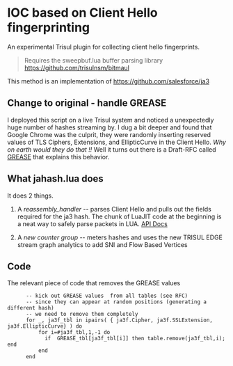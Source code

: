 IOC based on Client Hello fingerprinting 
======================

An experimental Trisul plugin for collecting client hello fingerprints.  

>  Requires the sweepbuf.lua buffer parsing library https://github.com/trisulnsm/bitmaul

This method is an implementation of https://github.com/salesforce/ja3  

Change to original  - handle GREASE 
------
I deployed this script on a live Trisul system and noticed a unexpectedly huge number of hashes streaming by.  I dug a bit deeper and found that  Google Chrome was the culprit, they were randomly inserting reserved values of TLS Ciphers, Extensions, and EllipticCurve  in the Client Hello.  *Why on earth would they do that !!*  Well it turns out there is a Draft-RFC called [GREASE](https://tools.ietf.org/html/draft-davidben-tls-grease-01) 
that explains this behavior.

What jahash.lua does 
--------------

It does 2 things.

1. A *reassembly_handler*  -- parses Client Hello and pulls out the fields required for the ja3 hash.  The chunk of LuaJIT code at the beginning is a neat way to safely parse packets in LUA.   [API Docs](https://www.trisul.org/docs/lua/reassembly.html)

2. A *new counter group* -- meters hashes and uses the new TRISUL EDGE stream graph analytics to add SNI and Flow Based Vertices


Code
----

The  relevant piece of code that removes the GREASE values 

````
      -- kick out GREASE values  from all tables (see RFC) 
      -- since they can appear at random positions (generating a different hash)
      -- we need to remove them completely 
      for _, ja3f_tbl in ipairs( { ja3f.Cipher, ja3f.SSLExtension, ja3f.EllipticCurve} ) do
          for i=#ja3f_tbl,1,-1 do
            if  GREASE_tbl[ja3f_tbl[i]] then table.remove(ja3f_tbl,i);  end
          end
      end

````

